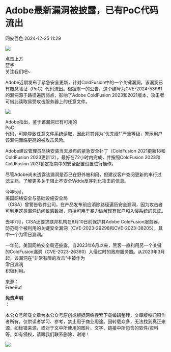 #  Adobe最新漏洞被披露，已有PoC代码流出   
 网安百色   2024-12-25 11:29  
  
![](https://mmbiz.qpic.cn/mmbiz_png/1QIbxKfhZo5lNbibXUkeIxDGJmD2Md5vK9ZGS15PBzhF8gRBMk6V7TXMVsSxyqn3vpLuXTg82nHzLRYicg7QtVJQ/640?wx_fmt=other&from=appmsg&wxfrom=5&wx_lazy=1&wx_co=1&tp=webp "")  
  
点击上方  
蓝字  
关注我们吧~  
  
Adobe近期发布了紧急安全更新，针对ColdFusion中的一个关键漏洞，该漏洞已有概念验证（PoC）代码流出。根据周一的公告，这个编号为CVE-2024-53961的漏洞源于路径遍历弱点，影响了Adobe ColdFusion 2023和2021版本，攻击者可借此读取易受攻击服务器上的任意文件。  
  
  
![](https://mmbiz.qpic.cn/mmbiz_jpg/qq5rfBadR3ibSxDsItbp8q2DaEq4dPM5diaPXKBIn2uUtNWFiaftDLmuh61s3Bm8MCEcFQ4dgyK4G69fLj8KDiaibDg/640?wx_fmt=other&from=appmsg&tp=webp&wxfrom=5&wx_lazy=1&wx_co=1 "")  
  
  
Adobe指出，鉴于该漏洞已有可用的  
PoC  
代码，可能导致任意文件系统读取，因此将其评为“优先级1”严重等级，警示用户该漏洞面临更高的被攻击风险。  
  
  
Adobe建议管理员尽快安装当天发布的紧急安全补丁（ColdFusion 2021更新18和ColdFusion 2023更新12），最好在72小时内完成，并按照ColdFusion 2023和ColdFusion 2021锁定指南中的安全配置设置进行操作。  
  
  
尽管Adobe尚未透露该漏洞是否已在野外被利用，但建议客户查阅更新的串行过滤文档，了解更多关于阻止不安全Wddx反序列化攻击的信息。  
  
  
今年5月，  
美国网络安全与基础设施安全局  
（CISA）曾警告软件公司，在产品发布前应消除路径遍历安全漏洞，因为攻击者可利用这类漏洞访问敏感数据，包括可用于暴力破解现有账户和入侵系统的凭证。  
  
  
去年7月，CISA还要求联邦机构在8月10日前保护其Adobe ColdFusion服务器，防范两个被利用的关键安全漏洞（CVE-2023-29298和CVE-2023-38205），其中一个为零日漏洞。  
  
  
一年前，美国网络安全局还披露，自2023年6月以来，黑客一直利用另一个关键的ColdFusion漏洞（CVE-2023-26360）入侵过时的政府服务器。从2023年3月起，该漏洞在“非常有限的攻击”中被作为  
零日漏洞  
积极利用。  
  
  
来源：  
FreeBuf  
  
**免责声明**  
：  
  
本公众号所载文章为本公众号原创或根据网络搜索下载编辑整理，文章版权归原作者所有，仅供读者学习、参考，禁止用于商业用途。因转载众多，无法找到真正来源，如标错来源，或对于文中所使用的图片、文字、链接中所包含的软件/资料等，如有侵权，请跟我们联系删除，谢谢！  
  
![](https://mmbiz.qpic.cn/mmbiz_jpg/1QIbxKfhZo5lNbibXUkeIxDGJmD2Md5vKicbNtIkdNvibicL87FjAOqGicuxcgBuRjjolLcGDOnfhMdykXibWuH6DV1g/640?wx_fmt=other&from=appmsg&wxfrom=5&wx_lazy=1&wx_co=1&tp=webp "")  
  
  
